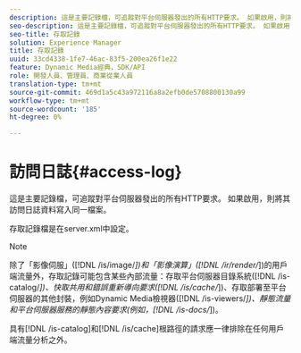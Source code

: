 ```yaml
---
description: 這是主要記錄檔，可追蹤對平台伺服器發出的所有HTTP要求。 如果啟用，則將其訪問日誌資料寫入同一檔案。
seo-description: 這是主要記錄檔，可追蹤對平台伺服器發出的所有HTTP要求。 如果啟用，則將其訪問日誌資料寫入同一檔案。
seo-title: 存取記錄
solution: Experience Manager
title: 存取記錄
uuid: 33cd4338-1fe7-46ac-83f5-200ea26f1e22
feature: Dynamic Media經典，SDK/API
role: 開發人員、管理員、商業從業人員
translation-type: tm+mt
source-git-commit: 469d1a5c43a972116a8a2efb0de5708800130a99
workflow-type: tm+mt
source-wordcount: '185'
ht-degree: 0%

---
```



# 訪問日誌{#access-log}

這是主要記錄檔，可追蹤對平台伺服器發出的所有HTTP要求。 如果啟用，則將其訪問日誌資料寫入同一檔案。

存取記錄檔是在server.xml中設定。

>[!NOTE]
>
>除了「影像伺服」([!DNL /is/image/*])和「影像演算」([!DNL /ir/render/*])的用戶端流量外，存取記錄可能包含某些內部流量：存取平台伺服器目錄系統([!DNL /is-catalog/*])、快取共用和錯誤重新導向要求([!DNL /is/cache/*])、存取部署至平台伺服器的其他封裝，例如Dynamic Media檢視器([!DNL /is-viewers/*])、靜態流量和平台伺服器服務的靜態內容要求(例如，[!DNL /is-docs/*])。

具有[!DNL /is-catalog]和[!DNL /is/cache]根路徑的請求應一律排除在任何用戶端流量分析之外。
